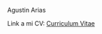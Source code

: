 Agustin Arias

Link a mi CV: [Curriculum Vitae](https://github.com/Agusxin/TP1-Lab4/blob/master/CV.md)
